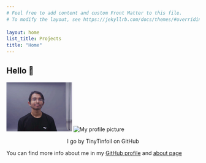 ```yaml
---
# Feel free to add content and custom Front Matter to this file.
# To modify the layout, see https://jekyllrb.com/docs/themes/#overriding-theme-defaults

layout: home
list_title: Projects
title: "Home"
---
```

## Hello 👋
<img src="/assets/venkadesh_headshot.jpg" height="128px">
<img src="https://avatars.githubusercontent.com/u/55459863?v=4" alt="My profile picture">

<p align="center">
  I go by TinyTinfoil on GitHub
</p>

You can find more info about me in my [GitHub profile](https://github.com/TinyTinfoil) and [about page](about)
